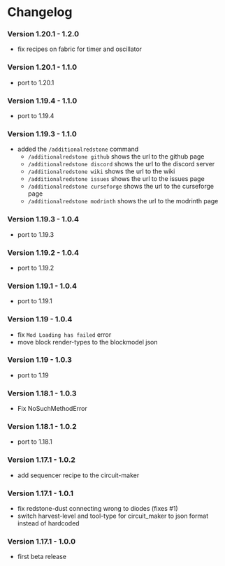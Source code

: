 # Changelog

### Version 1.20.1 - 1.2.0
- fix recipes on fabric for timer and oscillator

### Version 1.20.1 - 1.1.0
- port to 1.20.1

### Version 1.19.4 - 1.1.0
- port to 1.19.4

### Version 1.19.3 - 1.1.0
- added the `/additionalredstone` command
    - `/additionalredstone github` shows the url to the github page
    - `/additionalredstone discord` shows the url to the discord server
    - `/additionalredstone wiki` shows the url to the wiki
    - `/additionalredstone issues` shows the url to the issues page
    - `/additionalredstone curseforge` shows the url to the curseforge page
    - `/additionalredstone modrinth` shows the url to the modrinth page

### Version 1.19.3 - 1.0.4
 - port to 1.19.3

### Version 1.19.2 - 1.0.4
 - port to 1.19.2

### Version 1.19.1 - 1.0.4
 - port to 1.19.1

### Version 1.19 - 1.0.4
 - fix `Mod Loading has failed` error
 - move block render-types to the blockmodel json

### Version 1.19 - 1.0.3
 - port to 1.19

### Version 1.18.1 - 1.0.3
 - Fix NoSuchMethodError

### Version 1.18.1 - 1.0.2
 - port to 1.18.1

### Version 1.17.1 - 1.0.2
 - add sequencer recipe to the circuit-maker

### Version 1.17.1 - 1.0.1
 - fix redstone-dust connecting wrong to diodes (fixes #1)
 - switch harvest-level and tool-type for circuit_maker to json format instead of hardcoded

### Version 1.17.1 - 1.0.0
 - first beta release
